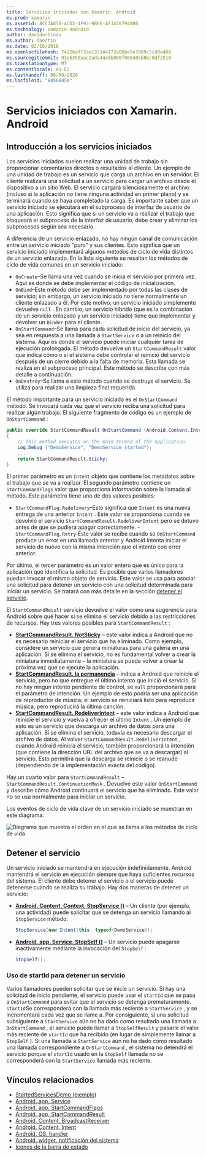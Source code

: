 ```yaml
---
title: Servicios iniciados con Xamarin. Android
ms.prod: xamarin
ms.assetid: 8CC3A850-4CD2-4F93-98EE-AF3470794000
ms.technology: xamarin-android
author: davidortinau
ms.author: daortin
ms.date: 02/16/2018
ms.openlocfilehash: 74226aff2ae135144172a06be5e7869c5cd8e408
ms.sourcegitcommit: 93e6358aac2ade44e8b800f066405b8bc8df2510
ms.translationtype: MT
ms.contentlocale: es-ES
ms.lasthandoff: 06/09/2020
ms.locfileid: "84568456"
---
```

# <a name="started-services-with-xamarinandroid"></a>Servicios iniciados con Xamarin. Android

## <a name="started-services-overview"></a>Introducción a los servicios iniciados

Los servicios iniciados suelen realizar una unidad de trabajo sin proporcionar comentarios directos o resultados al cliente. Un ejemplo de una unidad de trabajo es un servicio que carga un archivo en un servidor. El cliente realizará una solicitud a un servicio para cargar un archivo desde el dispositivo a un sitio Web. El servicio cargará silenciosamente el archivo (incluso si la aplicación no tiene ninguna actividad en primer plano) y se terminará cuando se haya completado la carga. Es importante saber que un servicio iniciado se ejecutará en el subproceso de interfaz de usuario de una aplicación. Esto significa que si un servicio va a realizar el trabajo que bloqueará el subproceso de la interfaz de usuario, debe crear y eliminar los subprocesos según sea necesario.

A diferencia de un servicio enlazado, no hay ningún canal de comunicación entre un servicio iniciado "puro" y sus clientes. Esto significa que un servicio iniciado implementará algunos métodos de ciclo de vida distintos de un servicio enlazado. En la lista siguiente se resaltan los métodos de ciclo de vida comunes en un servicio iniciado:

- `OnCreate`&ndash;Se llama una vez cuando se inicia el servicio por primera vez. Aquí es donde se debe implementar el código de inicialización.
- `OnBind`&ndash;Este método debe ser implementado por todas las clases de servicio; sin embargo, un servicio iniciado no tiene normalmente un cliente enlazado a él. Por este motivo, un servicio iniciado simplemente devuelve `null` . En cambio, un servicio híbrido (que es la combinación de un servicio enlazado y un servicio iniciado) tiene que implementar y devolver un `Binder` para el cliente.
- `OnStartCommand`&ndash;Se llama para cada solicitud de inicio del servicio, ya sea en respuesta a una llamada a `StartService` o a un reinicio del sistema. Aquí es donde el servicio puede iniciar cualquier tarea de ejecución prolongada. El método devuelve un `StartCommandResult` valor que indica cómo o si el sistema debe controlar el reinicio del servicio después de un cierre debido a la falta de memoria. Esta llamada se realiza en el subproceso principal. Este método se describe con más detalle a continuación.
- `OnDestroy`&ndash;Se llama a este método cuando se destruye el servicio. Se utiliza para realizar una limpieza final requerida.

El método importante para un servicio iniciado es el `OnStartCommand` método. Se invocará cada vez que el servicio reciba una solicitud para realizar algún trabajo. El siguiente fragmento de código es un ejemplo de `OnStartCommand` : 

```csharp
public override StartCommandResult OnStartCommand (Android.Content.Intent intent, StartCommandFlags flags, int startId)
{
    // This method executes on the main thread of the application.
    Log.Debug ("DemoService", "DemoService started");
    ...
    return StartCommandResult.Sticky;
}
```

El primer parámetro es un `Intent` objeto que contiene los metadatos sobre el trabajo que se va a realizar. El segundo parámetro contiene un `StartCommandFlags` valor que proporciona información sobre la llamada al método. Este parámetro tiene uno de dos valores posibles:

- `StartCommandFlag.Redelivery`&ndash;Esto significa que `Intent` es una nueva entrega de una anterior `Intent` . Este valor se proporciona cuando se devolvió el servicio `StartCommandResult.RedeliverIntent` pero se detuvo antes de que se pudiera apagar correctamente.
-`StartCommandFlag.Retry`&dash;Este valor se recibe cuando se `OnStartCommand` produce un error en una llamada anterior y Android intenta iniciar el servicio de nuevo con la misma intención que el intento con error anterior.

Por último, el tercer parámetro es un valor entero que es único para la aplicación que identifica la solicitud. Es posible que varios llamadores puedan invocar el mismo objeto de servicio. Este valor se usa para asociar una solicitud para detener un servicio con una solicitud determinada para iniciar un servicio. Se tratará con más detalle en la sección [detener el servicio](#Stopping_the_Service). 

El `StartCommandResult` servicio devuelve el valor como una sugerencia para Android sobre qué hacer si se elimina el servicio debido a las restricciones de recursos. Hay tres valores posibles para `StartCommandResult` :

- **[StartCommandResult. NotSticky](xref:Android.App.StartCommandResult.NotSticky)** &ndash; este valor indica a Android que no es necesario reiniciar el servicio que ha eliminado. Como ejemplo, considere un servicio que genera miniaturas para una galería en una aplicación. Si se elimina el servicio, no es fundamental volver a crear la miniatura inmediatamente &ndash; la miniatura se puede volver a crear la próxima vez que se ejecute la aplicación.
- **[StartCommandResult. la permanencia](xref:Android.App.StartCommandResult.Sticky)** &ndash; indica a Android que reinicie el servicio, pero no que entregue el último intento que inició el servicio. Si no hay ningún intento pendiente de control, se `null` proporcionará para el parámetro de intención. Un ejemplo de esto podría ser una aplicación de reproductor de música; el servicio se reiniciará listo para reproducir música, pero reproducirá la última canción.
- **[StartCommandResult. RedeliverIntent](xref:Android.App.StartCommandResult.RedeliverIntent)** &ndash; este valor indica a Android que reinicie el servicio y vuelva a ofrecer el último `Intent` . Un ejemplo de esto es un servicio que descarga un archivo de datos para una aplicación. Si se elimina el servicio, todavía es necesario descargar el archivo de datos. Al volver `StartCommandResult.RedeliverIntent` , cuando Android reinicia el servicio, también proporcionará la intención (que contiene la dirección URL del archivo que se va a descargar) al servicio. Esto permitirá que la descarga se reinicie o se reanude (dependiendo de la implementación exacta del código).

Hay un cuarto valor para `StartCommandResult` &ndash; `StartCommandResult.ContinuationMask` . Devuelve este valor `OnStartCommand` y describe cómo Android continuará el servicio que ha eliminado. Este valor no se usa normalmente para iniciar un servicio.

Los eventos de ciclo de vida clave de un servicio iniciado se muestran en este diagrama: 

![Diagrama que muestra el orden en el que se llama a los métodos de ciclo de vida](started-services-images/started-service-01.png "Diagrama que muestra el orden en el que se llama a los métodos de ciclo de vida.")

<a name="Stopping_the_Service"></a>

## <a name="stopping-the-service"></a>Detener el servicio

Un servicio iniciado se mantendrá en ejecución indefinidamente. Android mantendrá el servicio en ejecución siempre que haya suficientes recursos del sistema. El cliente debe detener el servicio o el servicio puede detenerse cuando se realiza su trabajo. Hay dos maneras de detener un servicio: 

- **[Android. Content. Context. StopService ()](xref:Android.Content.Context.StopService*)** &ndash; Un cliente (por ejemplo, una actividad) puede solicitar que se detenga un servicio llamando al `StopService` método:

    ```csharp
    StopService(new Intent(this, typeof(DemoService));
    ```

- **[Android. app. Service. StopSelf ()](xref:Android.App.Service.StopSelf*)** &ndash; Un servicio puede apagarse inactivamente mediante la invocación del `StopSelf` :

    ```csharp
    StopSelf();
    ```

### <a name="using-startid-to-stop-a-service"></a>Uso de startId para detener un servicio

Varios llamadores pueden solicitar que se inicie un servicio. Si hay una solicitud de inicio pendiente, el servicio puede usar el `startId` que se pasa a `OnStartCommand` para evitar que el servicio se detenga prematuramente. `startId`Se corresponderá con la llamada más reciente a `StartService` , y se incrementará cada vez que se llame a. Por consiguiente, si una solicitud subsiguiente a `StartService` aún no ha dado como resultado una llamada a `OnStartCommand` , el servicio puede llamar a `StopSelfResult` y pasarle el valor más reciente de `startId` que ha recibido (en lugar de simplemente llamar a `StopSelf` ). Si una llamada a `StartService` aún no ha dado como resultado una llamada correspondiente a `OnStartCommand` , el sistema no detendrá el servicio porque el `startId` usado en la `StopSelf` llamada no se corresponderá con la `StartService` llamada más reciente.

## <a name="related-links"></a>Vínculos relacionados

- [StartedServicesDemo (ejemplo)](https://docs.microsoft.com/samples/xamarin/monodroid-samples/applicationfundamentals-servicesamples-startedservicesdemo)
- [Android. app. Service](xref:Android.App.Service)
- [Android. app. StartCommandFlags](xref:Android.App.StartCommandFlags)
- [Android. app. StartCommandResult](xref:Android.App.StartCommandResult)
- [Android. Content. BroadcastReceiver](xref:Android.Content.BroadcastReceiver)
- [Android. Content. Intent](xref:Android.Content.Intent)
- [Android. OS. handler](xref:Android.OS.Handler)
- [Android. widget. notificación del sistema](xref:Android.Widget.Toast)
- [Iconos de la barra de estado](https://developer.android.com/guide/practices/ui_guidelines/icon_design_status_bar.html)
